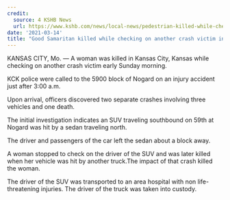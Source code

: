 ```yaml
---
credit:
  source: 4 KSHB News
  url: https://www.kshb.com/news/local-news/pedestrian-killed-while-checking-on-another-crash-victim-in-kck-early-sunday
date: '2021-03-14'
title: "Good Samaritan killed while checking on another crash victim in KCK early Sunday"
---
```

KANSAS CITY, Mo. — A woman was killed in Kansas City, Kansas while checking on another crash victim early Sunday morning.

KCK police were called to the 5900 block of Nogard on an injury accident just after 3:00 a.m.

Upon arrival, officers discovered two separate crashes involving three vehicles and one death.

The initial investigation indicates an SUV traveling southbound on 59th at Nogard was hit by a sedan traveling north.

The driver and passengers of the car left the sedan about a block away.

A woman stopped to check on the driver of the SUV and was later killed when her vehicle was hit by another truck.The impact of that crash killed the woman.

The driver of the SUV was transported to an area hospital with non life-threatening injuries. The driver of the truck was taken into custody.
